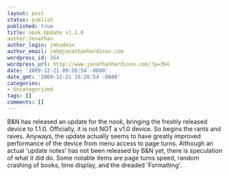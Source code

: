 ```yaml
---
layout: post
status: publish
published: true
title: nook Update v1.1.0
author:Jonathan
author_login: jmhadmin
author_email: jmh@jonathanhardison.com
wordpress_id: 364
wordpress_url: http://www.jonathanhardison.com/?p=364
date: '2009-12-21 09:26:54 -0600'
date_gmt: '2009-12-21 15:26:54 -0600'
categories:
- Uncategorized
tags: []
comments: []
---
```

B&N has released an update for the nook, bringing the freshly released device to 1.1.0. Officially, it is not NOT a v1.0 device. So begins the rants and raves.
Anyways, the update actually seems to have greatly improved performance of the device from menu access to page turns. Although an actual 'update notes' has not been released by B&N yet, there is speculation of what it did do.
Some notable items are page turns speed, random crashing of books, time display, and the dreaded 'Formatting'.
